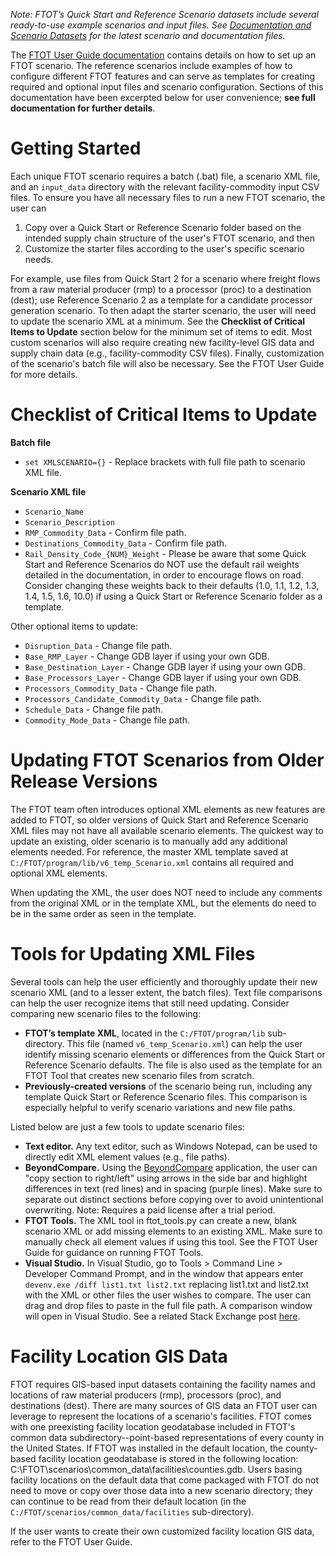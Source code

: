 _Note: FTOT’s Quick Start and Reference Scenario datasets include several ready-to-use example scenarios and input files. See [Documentation and Scenario Datasets](https://volpeusdot.github.io/FTOT-Public/data_download.html) for the latest scenario and documentation files._

The [FTOT User Guide documentation](https://volpeusdot.github.io/FTOT-Public/data_download.html) contains details on how to set up an FTOT scenario. The reference scenarios include examples of how to configure different FTOT features and can serve as templates for creating required and optional input files and scenario configuration. Sections of this documentation have been excerpted below for user convenience; **see full documentation for further details**.

# Getting Started
Each unique FTOT scenario requires a batch (.bat) file, a scenario XML file, and an `input_data` directory with the relevant facility-commodity input CSV files. To ensure you have all necessary files to run a new FTOT scenario, the user can
1. Copy over a Quick Start or Reference Scenario folder based on the intended supply chain structure of the user's FTOT scenario, and then
2. Customize the starter files according to the user's specific scenario needs.

For example, use files from Quick Start 2 for a scenario where freight flows from a raw material producer (rmp) to a processor (proc) to a destination (dest); use Reference Scenario 2 as a template for a candidate processor generation scenario. To then adapt the starter scenario, the user will need to update the scenario XML at a minimum. See the **Checklist of Critical Items to Update** section below for the minimum set of items to edit. Most custom scenarios will also require creating new facility-level GIS data and supply chain data (e.g., facility-commodity CSV files). Finally, customization of the scenario's batch file will also be necessary. See the FTOT User Guide for more details.

# Checklist of Critical Items to Update
**Batch file**
* `set XMLSCENARIO={}` - Replace brackets with full file path to scenario XML file.

**Scenario XML file**
* `Scenario_Name`
* `Scenario_Description`
* `RMP_Commodity_Data` - Confirm file path.
* `Destinations_Commodity_Data` - Confirm file path.
* `Rail_Density_Code_{NUM}_Weight` - Please be aware that some Quick Start and Reference Scenarios do NOT use the default rail weights detailed in the documentation, in order to encourage flows on road. Consider changing these weights back to their defaults (1.0, 1.1, 1.2, 1.3, 1.4, 1.5, 1.6, 10.0) if using a Quick Start or Reference Scenario folder as a template.

Other optional items to update:
* `Disruption_Data` - Change file path.
* `Base_RMP_Layer` - Change GDB layer if using your own GDB.
* `Base_Destination_Layer` - Change GDB layer if using your own GDB.
* `Base_Processors_Layer` - Change GDB layer if using your own GDB.
* `Processors_Commodity_Data` - Change file path.
* `Processors_Candidate_Commodity_Data` - Change file path.
* `Schedule_Data` - Change file path.
* `Commodity_Mode_Data` - Change file path.

# Updating FTOT Scenarios from Older Release Versions
The FTOT team often introduces optional XML elements as new features are added to FTOT, so older versions of Quick Start and Reference Scenario XML files may not have all available scenario elements. The quickest way to update an existing, older scenario is to manually add any additional elements needed. For reference, the master XML template saved at `C:/FTOT/program/lib/v6_temp_Scenario.xml` contains all required and optional XML elements. 

When updating the XML, the user does NOT need to include any comments from the original XML or in the template XML, but the elements do need to be in the same order as seen in the template.

# Tools for Updating XML Files
Several tools can help the user efficiently and thoroughly update their new scenario XML (and to a lesser extent, the batch files). Text file comparisons can help the user recognize items that still need updating. Consider comparing new scenario files to the following:

* **FTOT’s template XML**, located in the `C:/FTOT/program/lib` sub-directory. This file (named `v6_temp_Scenario.xml`) can help the user identify missing scenario elements or differences from the Quick Start or Reference Scenario defaults. The file is also used as the template for an FTOT Tool that creates new scenario files from scratch.
* **Previously-created versions** of the scenario being run, including any template Quick Start or Reference Scenario files. This comparison is especially helpful to verify scenario variations and new file paths.

Listed below are just a few tools to update scenario files:

* **Text editor.** Any text editor, such as Windows Notepad, can be used to directly edit XML element values (e.g., file paths).
* **BeyondCompare.** Using the [BeyondCompare](https://www.scootersoftware.com/) application, the user can "copy section to right/left" using arrows in the side bar and highlight differences in text (red lines) and in spacing (purple lines). Make sure to separate out distinct sections before copying over to avoid unintentional overwriting. Note: Requires a paid license after a trial period.
* **FTOT Tools.** The XML tool in ftot_tools.py can create a new, blank scenario XML or add missing elements to an existing XML. Make sure to manually check all element values if using this tool. See the FTOT User Guide for guidance on running FTOT Tools.
* **Visual Studio.** In Visual Studio, go to Tools > Command Line > Developer Command Prompt, and in the window that appears enter `devenv.exe /diff list1.txt list2.txt` replacing list1.txt and list2.txt with the XML or other files the user wishes to compare. The user can drag and drop files to paste in the full file path. A comparison window will open in Visual Studio. See a related Stack Exchange post [here](https://stackoverflow.com/questions/13752998/compare-two-files-in-visual-studio).

# Facility Location GIS Data
FTOT requires GIS-based input datasets containing the facility names and locations of raw material producers (rmp), processors (proc), and destinations (dest). There are many sources of GIS data an FTOT user can leverage to represent the locations of a scenario's facilities. FTOT comes with one preexisting facility location geodatabase included in FTOT's common data subdirectory--point-based representations of every county in the United States. If FTOT was installed in the default location, the county-based facility location geodatabase is stored in the following location: C:\FTOT\scenarios\common_data\facilities\counties.gdb. Users basing facility locations on the default data that come packaged with FTOT do not need to move or copy over those data into a new scenario directory; they can continue to be read from their default location (in the `C:/FTOT/scenarios/common_data/facilities` sub-directory).

If the user wants to create their own customized facility location GIS data, refer to the FTOT User Guide.
